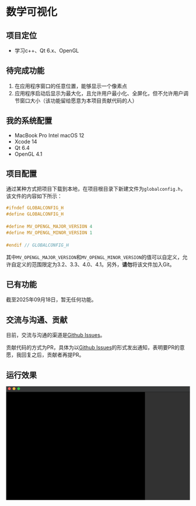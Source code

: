 # 数学可视化

## 项目定位

- 学习c++、Qt 6.x、OpenGL

## 待完成功能

1. 在应用程序窗口的任意位置，能够显示一个像素点
2. 应用程序启动后显示为最大化，且允许用户最小化、全屏化，但不允许用户调节窗口大小（该功能留给愿意为本项目贡献代码的人）

## 我的系统配置

- MacBook Pro Intel macOS 12
- Xcode 14
- Qt 6.4
- OpenGL 4.1

## 项目配置

通过某种方式把项目下载到本地，在项目根目录下新建文件为`globalconfig.h`，该文件的内容如下所示：

```cpp
#ifndef GLOBALCONFIG_H
#define GLOBALCONFIG_H

#define MV_OPENGL_MAJOR_VERSION 4
#define MV_OPENGL_MINOR_VERSION 1

#endif // GLOBALCONFIG_H

```

其中`MV_OPENGL_MAJOR_VERSION`和`MV_OPENGL_MINOR_VERSION`的值可以自定义，允许自定义的范围限定为3.2、3.3、4.0、4.1。另外，**请勿**将该文件加入Git。

## 已有功能

截至2025年09月18日，暂无任何功能。

## 交流与沟通、贡献

目前，交流与沟通的渠道是[Github Issues](https://github.com/huayicheng2015/MathematicalVisualization/issues)。

贡献代码的方式为PR，具体为以[Github Issues](https://github.com/huayicheng2015/MathematicalVisualization/issues)的形式发出通知，表明要PR的意愿，我回复之后，贡献者再提PR。

## 运行效果

![运行效果图](https://github.com/huayicheng2015/MathematicalVisualization/blob/master/%E8%BF%90%E8%A1%8C%E6%95%88%E6%9E%9C%E5%9B%BE/%E6%88%AA%E5%B1%8F2025-09-17%2019.10.32.png)
